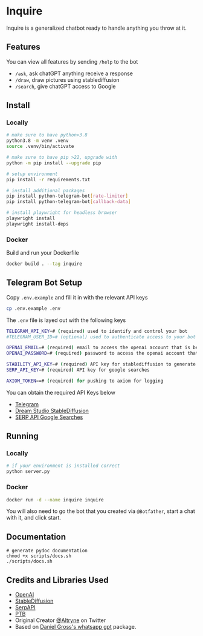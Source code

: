 # Inquire

Inquire is a generalized chatbot ready to handle anything you throw at it. 

## Features
You can view all features by sending `/help` to the bot
- `/ask`, ask chatGPT anything receive a response
- `/draw`, draw pictures using stablediffusion
- `/search`, give chatGPT access to Google

## Install
### Locally
```bash
# make sure to have python>3.8
python3.8 -m venv .venv
source .venv/bin/activate

# make sure to have pip >22, upgrade with
python -m pip install --upgrade pip

# setup environment
pip install -r requirements.txt

# install additional packages
pip install python-telegram-bot[rate-limiter]
pip install python-telegram-bot[callback-data]

# install playwright for headless browser
playwright install 
playwright install-deps
```

### Docker 
Build and run your Dockerfile
```bash
docker build . --tag inquire
```

## Telegram Bot Setup
Copy `.env.example` and fill it in with the relevant API keys
```bash
cp .env.example .env
```

The `.env` file is layed out with the following keys
```bash
TELEGRAM_API_KEY=# (required) used to identify and control your bot
#TELEGRAM_USER_ID=# (optional) used to authenticate access to your bot to just a given account

OPENAI_EMAIL=# (required) email to access the openai account that is being used for chatgpt
OPENAI_PASSWORD=# (required) password to access the openai account that is being used for chatgpt

STABILITY_API_KEY=# (required) API key for stablediffusion to generate drawings
SERP_API_KEY=# (required) API key for google searches

AXIOM_TOKEN==# (required) for pushing to axiom for logging
```

You can obtain the required API Keys below
- [Telegram](https://core.telegram.org/bots/tutorial#obtain-your-bot-token)
- [Dream Studio StableDiffusion](https://beta.dreamstudio.ai/membership?tab=home)
- [SERP API Google Searches](https://serpapi.com/)

## Running 
### Locally 
```bash
# if your environment is installed correct
python server.py
```

### Docker
```bash
docker run -d --name inquire inquire
```

You will also need to go the bot that you created via `@Botfather`, start a chat with it, and click start. 

## Documentation
```
# generate pydoc documentation
chmod +x scripts/docs.sh
./scripts/docs.sh
```

## Credits and Libraries Used
- [OpenAI](https://openai.com/)
- [StableDiffusion](https://github.com/Stability-AI/StableDiffusion)
- [SerpAPI](https://serpapi.com/)
- [PTB](https://docs.python-telegram-bot.org/en/stable/index.html)
- Original Creator [@Altryne](https://twitter.com/altryne/status/1598902799625961472) on Twitter
- Based on [Daniel Gross's whatsapp gpt](https://github.com/danielgross/whatsapp-gpt) package.
